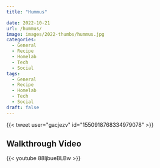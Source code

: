 ```yaml
---
title: "Hummus"

date: 2022-10-21
url: /hummus/
image: images/2022-thumbs/hummus.jpg
categories:
  - General
  - Recipe
  - Homelab
  - Tech
  - Social
tags:
  - General
  - Recipe
  - Homelab
  - Tech
  - Social
draft: false
---
```

<!--more-->

{{< tweet user="gacjezv" id="1550918768334979078" >}}






## Walkthrough Video

{{< youtube 88ljbueBLBw >}}

